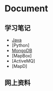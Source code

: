 # Document

## 学习笔记
- [Java](/Java/Root.md)
- [Python]
- [MongoDB](/MongoDB/Root.md)
- [MapBox]
- [ActiveMQ]
- [MapD]

## 网上资料